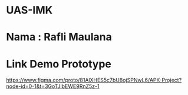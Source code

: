 # UAS-IMK

# Nama : Rafli Maulana 
# Link Demo Prototype
https://www.figma.com/proto/81AlXHES5c7bU8ojSPNwL6/APK-Project?node-id=0-1&t=3GoTJIbEWE9RnZ5z-1
